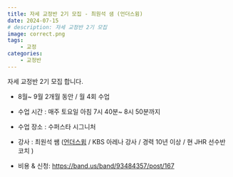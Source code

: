 ```yaml
---
title: 자세 교정반 2기 모집 - 최원석 샘 (언더스윔)
date: 2024-07-15
# description: 자세 교정반 2기 모집
image: correct.png
tags:
    - 교정
categories:
    - 교정반
---
```


자세 교정반 2기 모집 합니다. 

-  8월~ 9월 2개월 동안 / 월 4회 수업 
-  수업 시간 : 매주 토요일 아침 7시 40분~ 8시 50분까지 
-  수업 장소 : 수퍼스타 시그니처 
-  강사 : 최원석 쌤 ([언더스윔](https://www.youtube.com/channel/UCoYVkJVJJva05_vk04xNWPQ) / KBS 아레나 강사 / 경력 10년 이상 / 현 JHR 선수반 코치 )

- 비용 & 신청: https://band.us/band/93484357/post/167
